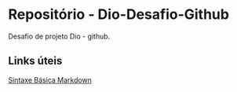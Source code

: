 # Repositório - Dio-Desafio-Github
Desafio de projeto Dio - github.

## Links úteis
[Sintaxe Básica Markdown](https://markdownguide.org/basic-syntax/)
